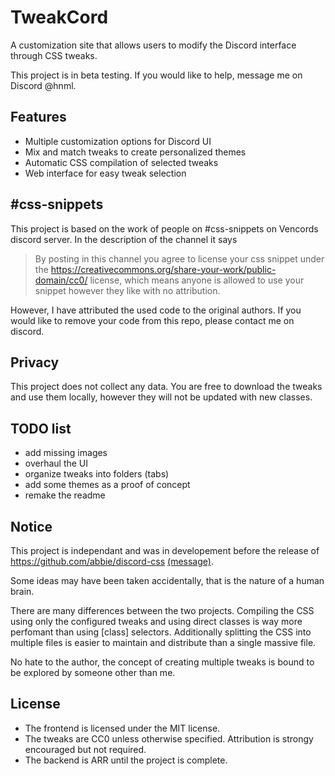 # TweakCord

A customization site that allows users to modify the Discord interface through CSS tweaks.

This project is in beta testing. If you would like to help, message me on Discord @hnml.

## Features

- Multiple customization options for Discord UI
- Mix and match tweaks to create personalized themes
- Automatic CSS compilation of selected tweaks
- Web interface for easy tweak selection

## #css-snippets

This project is based on the work of people on #css-snippets on Vencords discord server. In the description of the channel it says

> By posting in this channel you agree to license your css snippet under the https://creativecommons.org/share-your-work/public-domain/cc0/ license, which means anyone is allowed to use your snippet however they like with no attribution.

However, I have attributed the used code to the original authors. If you would like to remove your code from this repo, please contact me on discord.

## Privacy

This project does not collect any data. You are free to download the tweaks and use them locally, however they will not be updated with new classes.

## TODO list

- add missing images
- overhaul the UI
- organize tweaks into folders (tabs)
- add some themes as a proof of concept
- remake the readme

## Notice

This project is independant and was in developement before the release of https://github.com/abbie/discord-css [(message)](https://discord.com/channels/1015060230222131221/1028106818368589824/1373627680980861089).

Some ideas may have been taken accidentally, that is the nature of a human brain.

There are many differences between the two projects. Compiling the CSS using only the configured tweaks and using direct classes is way more perfomant than using [class] selectors. Additionally splitting the CSS into multiple files is easier to maintain and distribute than a single massive file.

No hate to the author, the concept of creating multiple tweaks is bound to be explored by someone other than me.

## License

- The frontend is licensed under the MIT license.
- The tweaks are CC0 unless otherwise specified. Attribution is strongy encouraged but not required.
- The backend is ARR until the project is complete.
